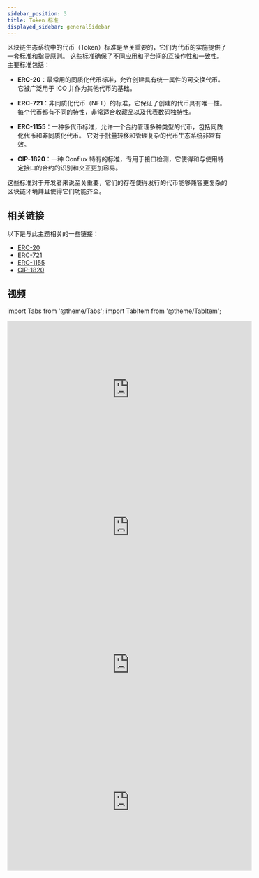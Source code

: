 ```yaml
---
sidebar_position: 3
title: Token 标准
displayed_sidebar: generalSidebar
---
```


区块链生态系统中的代币（Token）标准是至关重要的，它们为代币的实施提供了一套标准和指导原则。 这些标准确保了不同应用和平台间的互操作性和一致性。 主要标准包括：

- **ERC-20**：最常用的同质化代币标准，允许创建具有统一属性的可交换代币。 它被广泛用于 ICO 并作为其他代币的基础。

- **ERC-721**：非同质化代币（NFT）的标准，它保证了创建的代币具有唯一性。 每个代币都有不同的特性，非常适合收藏品以及代表数码独特性。

- **ERC-1155**：一种多代币标准，允许一个合约管理多种类型的代币，包括同质化代币和非同质化代币。 它对于批量转移和管理复杂的代币生态系统非常有效。

- **CIP-1820**：一种 Conflux 特有的标准，专用于接口检测，它使得和与使用特定接口的合约的识别和交互更加容易。

这些标准对于开发者来说至关重要，它们的存在使得发行的代币能够兼容更复杂的区块链环境并且使得它们功能齐全。

## 相关链接

以下是与此主题相关的一些链接：

- [ERC-20](https://eips.ethereum.org/EIPS/eip-20)
- [ERC-721](https://eips.ethereum.org/EIPS/eip-721)
- [ERC-1155](https://eips.ethereum.org/EIPS/eip-1155)
- [CIP-1820](https://github.com/Conflux-Chain/CIPs/blob/master/CIPs/cip-1820.md)

## 视频

import Tabs from '@theme/Tabs';
import TabItem from '@theme/TabItem';

<Tabs>

  <TabItem value="overview" label="Overview">
<iframe width="560" height="315" src="https://www.youtube.com/embed/s-xAwQ-UtzM?si=unn8Ug1issImJsq6" title="YouTube video player" frameborder="0" allow="accelerometer; autoplay; clipboard-write; encrypted-media; gyroscope; picture-in-picture; web-share" allowfullscreen></iframe>
  </TabItem>

  <TabItem value="erc20" label="ERC-20">
<iframe width="560" height="315" src="https://www.youtube.com/embed/Re1OXraH-Ag?si=VjW2XidCXUBwlQ9N" title="YouTube video player" frameborder="0" allow="accelerometer; autoplay; clipboard-write; encrypted-media; gyroscope; picture-in-picture; web-share" allowfullscreen></iframe>
  </TabItem>

 <TabItem value="erc721" label="ERC-721">
<iframe width="560" height="315" src="https://www.youtube.com/embed/V7s0g8y5O78?si=j8IH8qzZ24ZybQeC" title="YouTube video player" frameborder="0" allow="accelerometer; autoplay; clipboard-write; encrypted-media; gyroscope; picture-in-picture; web-share" allowfullscreen></iframe>
  </TabItem>

  <TabItem value="erc1155" label="ERC-1155">
<iframe width="560" height="315" src="https://www.youtube.com/embed/jLsmgsrrfVM?si=YvXkEdZbegDJCHtO" title="YouTube video player" frameborder="0" allow="accelerometer; autoplay; clipboard-write; encrypted-media; gyroscope; picture-in-picture; web-share" allowfullscreen></iframe>
  </TabItem>

</Tabs>
